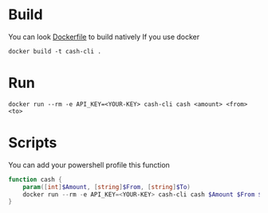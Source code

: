 # Build

You can look [Dockerfile](./Dockerfile) to build natively
If you use docker
```docker
docker build -t cash-cli .
```

# Run

```shell
docker run --rm -e API_KEY=<YOUR-KEY> cash-cli cash <amount> <from> <to>
```

# Scripts
You can add your powershell profile this function
```powershell
function cash {
    param([int]$Amount, [string]$From, [string]$To)
    docker run --rm -e API_KEY=<YOUR-KEY> cash-cli cash $Amount $From $To
}
```
